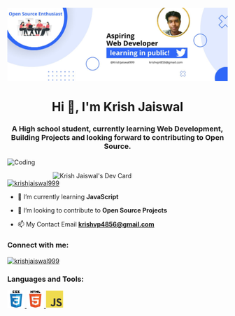 ![](banner.png)
<h1 align="center">Hi 👋, I'm Krish Jaiswal</h1>
<h3 align="center">A High school student, currently learning Web Development, Building Projects and looking forward to contributing to Open Source.</h3>
<img align="center" alt="Coding" width="1000" src="https://camo.githubusercontent.com/5ddf73ad3a205111cf8c686f687fc216c2946a75005718c8da5b837ad9de78c9/68747470733a2f2f7468756d62732e6766796361742e636f6d2f4576696c4e657874446576696c666973682d736d616c6c2e676966">

<a href="https://app.daily.dev/KrishJ999"><img align="right" src="https://api.daily.dev/devcards/b30e1d5e64d8419b96b475e2996ef0e5.png?r=nta" width="400" alt="Krish Jaiswal's Dev Card"/></a>

<p align="left"> <a href="https://twitter.com/krishjaiswal999" target="blank"><img src="https://img.shields.io/twitter/follow/krishjaiswal999?logo=twitter&style=for-the-badge" alt="krishjaiswal999" /></a> </p>


- 🌱 I’m currently learning **JavaScript**

- 👯 I’m looking to contribute to **Open Source Projects**

- 📫 My Contact Email **krishvp4856@gmail.com**


<h3 align="left">Connect with me:</h3>
<p align="left">
<a href="https://twitter.com/krishjaiswal999" target="blank"><img align="center" src="https://raw.githubusercontent.com/rahuldkjain/github-profile-readme-generator/master/src/images/icons/Social/twitter.svg" alt="krishjaiswal999" height="30" width="40" /></a>
</p>

<h3 align="left">Languages and Tools:</h3>
<p align="left"> <a href="https://www.w3schools.com/css/" target="_blank" rel="noreferrer"> <img src="https://raw.githubusercontent.com/devicons/devicon/master/icons/css3/css3-original-wordmark.svg" alt="css3" width="40" height="40"/> </a> <a href="https://www.w3.org/html/" target="_blank" rel="noreferrer"> <img src="https://raw.githubusercontent.com/devicons/devicon/master/icons/html5/html5-original-wordmark.svg" alt="html5" width="40" height="40"/> </a> <a href="https://developer.mozilla.org/en-US/docs/Web/JavaScript" target="_blank" rel="noreferrer"> <img src="https://raw.githubusercontent.com/devicons/devicon/master/icons/javascript/javascript-original.svg" alt="javascript" width="40" height="40"/> </a> </p>
